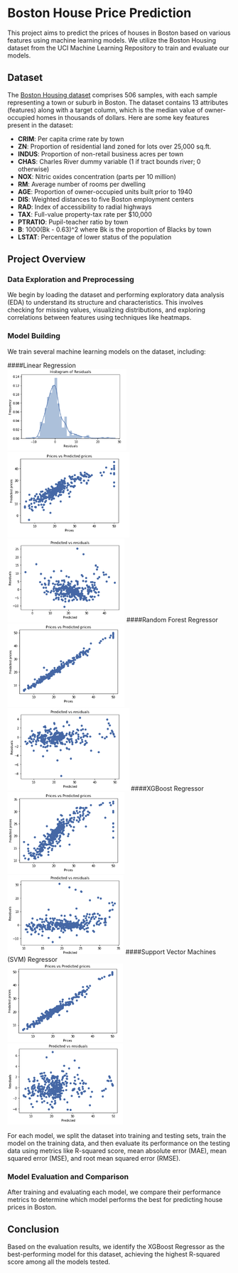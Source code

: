 # Boston House Price Prediction

This project aims to predict the prices of houses in Boston based on various features using machine learning models. We utilize the Boston Housing dataset from the UCI Machine Learning Repository to train and evaluate our models.

## Dataset

The [Boston Housing dataset](https://archive.ics.uci.edu/ml/machine-learning-databases/housing/housing.names) comprises 506 samples, with each sample representing a town or suburb in Boston. The dataset contains 13 attributes (features) along with a target column, which is the median value of owner-occupied homes in thousands of dollars. Here are some key features present in the dataset:

- **CRIM**: Per capita crime rate by town
- **ZN**: Proportion of residential land zoned for lots over 25,000 sq.ft.
- **INDUS**: Proportion of non-retail business acres per town
- **CHAS**: Charles River dummy variable (1 if tract bounds river; 0 otherwise)
- **NOX**: Nitric oxides concentration (parts per 10 million)
- **RM**: Average number of rooms per dwelling
- **AGE**: Proportion of owner-occupied units built prior to 1940
- **DIS**: Weighted distances to five Boston employment centers
- **RAD**: Index of accessibility to radial highways
- **TAX**: Full-value property-tax rate per $10,000
- **PTRATIO**: Pupil-teacher ratio by town
- **B**: 1000(Bk - 0.63)^2 where Bk is the proportion of Blacks by town
- **LSTAT**: Percentage of lower status of the population

## Project Overview

### Data Exploration and Preprocessing

We begin by loading the dataset and performing exploratory data analysis (EDA) to understand its structure and characteristics. This involves checking for missing values, visualizing distributions, and exploring correlations between features using techniques like heatmaps.

### Model Building

We train several machine learning models on the dataset, including:

####Linear Regression<br>
  ![Histogram](https://github.com/mihul04saxena/House-Price-Prediction/blob/main/images/LR-Histogram.png)
  ![Visualization](https://github.com/mihul04saxena/House-Price-Prediction/blob/main/images/LR-Visualization.png)
  ![Check residual](https://github.com/mihul04saxena/House-Price-Prediction/blob/main/images/LR-Check_residual.png)
####Random Forest Regressor<br>
  ![Visualization](https://github.com/mihul04saxena/House-Price-Prediction/blob/main/images/RF-Visualization.png)
  ![Check residual](https://github.com/mihul04saxena/House-Price-Prediction/blob/main/images/RF-check_residual.png)
####XGBoost Regressor<br>
  ![Visualization](https://github.com/mihul04saxena/House-Price-Prediction/blob/main/images/SVM-visualization.png)
  ![Check residual](https://github.com/mihul04saxena/House-Price-Prediction/blob/main/images/SVM-check_residual.png)
####Support Vector Machines (SVM) Regressor<br>
  ![Visualization](https://github.com/mihul04saxena/House-Price-Prediction/blob/main/images/XGBR-Visualization.png)
  ![Check residual](https://github.com/mihul04saxena/House-Price-Prediction/blob/main/images/XGBR-check_residual.png)

For each model, we split the dataset into training and testing sets, train the model on the training data, and then evaluate its performance on the testing data using metrics like R-squared score, mean absolute error (MAE), mean squared error (MSE), and root mean squared error (RMSE).

### Model Evaluation and Comparison

After training and evaluating each model, we compare their performance metrics to determine which model performs the best for predicting house prices in Boston.

## Conclusion

Based on the evaluation results, we identify the XGBoost Regressor as the best-performing model for this dataset, achieving the highest R-squared score among all the models tested.
